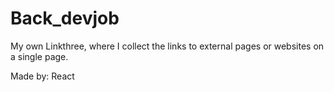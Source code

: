 # Back_devjob

My own Linkthree, where I collect the links to external pages or websites on a single page.

Made by: React
